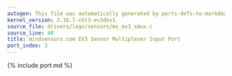 ```yaml
---
autogen: This file was automatically generated by ports-defs-to-markdown.py
kernel_version: 3.16.7-ckt3-ev3dev1
source_file: drivers/lego/sensors/ms_ev3_smux.c
source_line: 40
title: mindsensors.com EV3 Sensor Multiplexer Input Port
port_index: 3
---
```


{% include port.md %}
